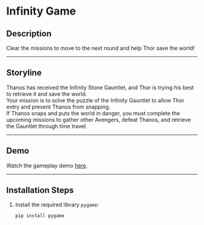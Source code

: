 # Infinity Game

## **Description**
Clear the missions to move to the next round and help Thor save the world!

---

## **Storyline**
Thanos has received the Infinity Stone Gauntlet, and Thor is trying his best to retrieve it and save the world.  
Your mission is to solve the puzzle of the Infinity Gauntlet to allow Thor entry and prevent Thanos from snapping.  
If Thanos snaps and puts the world in danger, you must complete the upcoming missions to gather other Avengers, defeat Thanos, and retrieve the Gauntlet through time travel.

---

## **Demo**
Watch the gameplay demo [here](https://drive.google.com/file/d/1mN7NJylmF7WmH-RBzkoJ22N0qrvk4MEe/view?usp=sharing).

---

## **Installation Steps**
1. Install the required library `pygame`:
   ```bash
   pip install pygame

